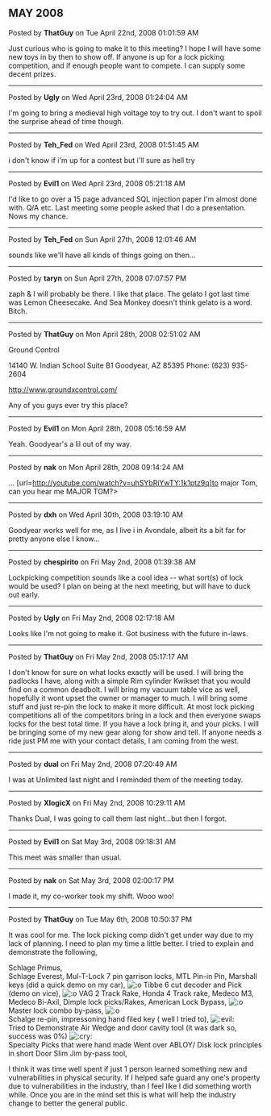 ## MAY 2008
Posted by **ThatGuy** on Tue April 22nd, 2008 01:01:59 AM

Just curious who is going to make it to this meeting? I hope I will have some new toys in by then to show off. If anyone is up for a lock picking competition, and if enough people want to compete. I can supply some decent prizes.

--------------------------------------------------------------------------------

Posted by **Ugly** on Wed April 23rd, 2008 01:24:04 AM

I'm going to bring a medieval high voltage toy to try out. I don't want to spoil the surprise ahead of time though.

--------------------------------------------------------------------------------

Posted by **Teh_Fed** on Wed April 23rd, 2008 01:51:45 AM

i don't know if i'm up for a contest but i'll sure as hell try

--------------------------------------------------------------------------------

Posted by **Evil1** on Wed April 23rd, 2008 05:21:18 AM

I'd like to go over a 15 page advanced SQL injection paper I'm almost done with. Q/A etc. Last meeting some people asked that I do  a presentation. Nows my chance.

--------------------------------------------------------------------------------

Posted by **Teh_Fed** on Sun April 27th, 2008 12:01:46 AM

sounds like we'll have all kinds of things going on then...

--------------------------------------------------------------------------------

Posted by **taryn** on Sun April 27th, 2008 07:07:57 PM

zaph  &amp;  I will probably be there. I like that place. The gelato I got last time was Lemon Cheesecake. And Sea Monkey doesn't think gelato is a word. Bitch.

--------------------------------------------------------------------------------

Posted by **ThatGuy** on Mon April 28th, 2008 02:51:02 AM

Ground Control

14140 W. Indian School
Suite B1
Goodyear, AZ 85395
Phone: (623) 935-2604 

<http://www.groundxcontrol.com/>

Any of you guys ever try this place?

--------------------------------------------------------------------------------

Posted by **Evil1** on Mon April 28th, 2008 05:16:59 AM

Yeah. Goodyear's a lil out of my way.

--------------------------------------------------------------------------------

Posted by **nak** on Mon April 28th, 2008 09:14:24 AM

... [url=http://youtube.com/watch?v=uhSYbRiYwTY:1k1ptz9q]to major Tom, can you hear me MAJOR TOM?>

--------------------------------------------------------------------------------

Posted by **dxh** on Wed April 30th, 2008 03:19:10 AM

Goodyear works well for me, as I live i in Avondale, albeit its a bit far for pretty anyone else I know...

--------------------------------------------------------------------------------

Posted by **chespirito** on Fri May 2nd, 2008 01:39:38 AM

Lockpicking competition sounds like a cool idea -- what sort(s) of lock would be used?
I plan on being at the next meeting, but will have to duck out early.

--------------------------------------------------------------------------------

Posted by **Ugly** on Fri May 2nd, 2008 02:17:18 AM

Looks like I'm not going to make it. Got business with the future in-laws.

--------------------------------------------------------------------------------

Posted by **ThatGuy** on Fri May 2nd, 2008 05:17:17 AM

I don't know for sure on what locks exactly will be used. I will bring the padlocks I have, along with a simple Rim cylinder Kwikset that you would find on a common deadbolt. I will bring my vacuum table vice as well, hopefully  it wont upset the owner or manager to much. I will bring some stuff and just re-pin the lock to make it more difficult. At most lock picking competitions all of the competitors bring in a lock and then everyone swaps locks for the best total time. If you have a lock bring it, and your picks. I will be bringing some of my new gear along for show and tell. If anyone needs a ride just PM me with your contact details, I am coming from the west.

--------------------------------------------------------------------------------

Posted by **dual** on Fri May 2nd, 2008 07:20:49 AM

I was at Unlimited last night and I reminded them of the meeting today.

--------------------------------------------------------------------------------

Posted by **XlogicX** on Fri May 2nd, 2008 10:29:11 AM

Thanks Dual, I was going to call them last night...but then I forgot.

--------------------------------------------------------------------------------

Posted by **Evil1** on Sat May 3rd, 2008 09:18:31 AM

This meet was smaller than usual.

--------------------------------------------------------------------------------

Posted by **nak** on Sat May 3rd, 2008 02:00:17 PM

I made it, my co-worker took my shift. Wooo woo!

--------------------------------------------------------------------------------

Posted by **ThatGuy** on Tue May 6th, 2008 10:50:37 PM

It was cool for me. The lock picking comp didn't get under way due to my lack of planning. I need to plan my time a little better. I tried to explain and demonstrate the following, 

Schlage Primus,  
Schlage Everest, 
Mul-T-Lock 7 pin garrison locks, 
MTL Pin-in Pin, 
Marshall keys (did a quick demo on my car),  <!-- s:o --><img src="{SMILIES_PATH}/icon_e_surprised.gif" alt=":o" title="Surprised" /><!-- s:o --> 
Tibbe 6 cut decoder and Pick (demo on vice),  <!-- s:o --><img src="{SMILIES_PATH}/icon_e_surprised.gif" alt=":o" title="Surprised" /><!-- s:o --> 
VAG 2 Track Rake, 
Honda 4 Track rake, 
Medeco M3, 
Medeco Bi-Axil, 
Dimple lock picks/Rakes, 
American Lock Bypass,  <!-- s:o --><img src="{SMILIES_PATH}/icon_e_surprised.gif" alt=":o" title="Surprised" /><!-- s:o -->  
Master lock combo by-pass, <!-- s:o --><img src="{SMILIES_PATH}/icon_e_surprised.gif" alt=":o" title="Surprised" /><!-- s:o -->  
Schalge re-pin, impressoning  hand filed key ( well I tried to),  <!-- s:evil: --><img src="{SMILIES_PATH}/icon_evil.gif" alt=":evil:" title="Evil or Very Mad" /><!-- s:evil: -->  
Tried to Demonstrate Air Wedge and door cavity tool (it was dark so, success was 0%)  <!-- s:cry: --><img src="{SMILIES_PATH}/icon_cry.gif" alt=":cry:" title="Crying or Very Sad" /><!-- s:cry: -->  
Specialty Picks that were hand made
Went over ABLOY/ Disk lock principles in short
Door Slim Jim by-pass tool,

I think it was time well spent if just 1 person  learned something new and vulnerabilities in physical security. If I helped safe guard any one's property due to vulnerabilities in the industry, than I feel like I did something worth while. Once you are in the mind set this is what will help the industry change to better the general public.
